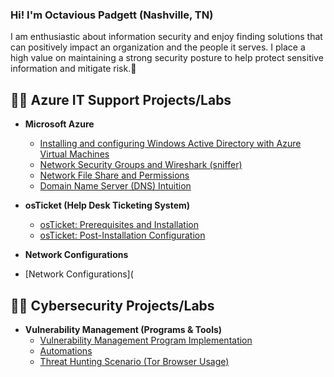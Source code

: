 ### Hi! I'm Octavious Padgett (Nashville, TN) 
I am enthusiastic about information security and enjoy finding solutions that can positively impact an organization and the people it serves. I place a high value on maintaining a strong security posture to help protect sensitive information and mitigate risk.👋

 ## 👨‍💻 Azure IT Support Projects/Labs  
- <b>Microsoft Azure</b>
  - [Installing and configuring Windows Active Directory with Azure Virtual Machines](https://github.com/OPadgett/ADconfig/)  
  - [Network Security Groups and Wireshark (sniffer)](https://github.com/OPadgett/NSG-WS)  
  - [Network File Share and Permissions](https://github.com/OPadgett/NFS)  
  - [Domain Name Server (DNS) Intuition](https://github.com/OPadgett/DNST)  
  
- <b>osTicket (Help Desk Ticketing System)</b>
  - [osTicket: Prerequisites and Installation](https://github.com/OPadgett/osticket-prereqs)
  - [osTicket: Post-Installation Configuration](https://github.com/OPadgett/osticketing-postconfig/)

 - <b>Network Configurations</b>
  - [Network Configurations](
 ## 👨‍💻 Cybersecurity Projects/Labs  
- <b>Vulnerability Management (Programs & Tools)</b>
  - [Vulnerability Management Program Implementation](https://github.com/OPadgett/Vulnerability-Management)  
  - [Automations](https://github.com/OPadgett/automation)
  - [Threat Hunting Scenario (Tor Browser Usage)](https://github.com/OPadgett/threat-hunting-scenario-tor)  
